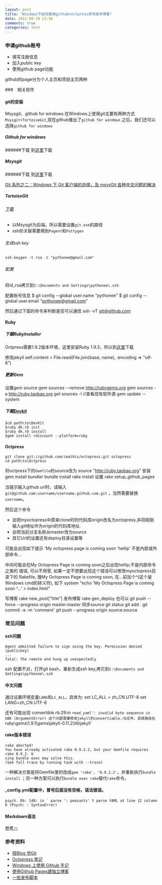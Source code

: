 ```yaml
---
layout: post
title: "Windows下如何使用github+octpress来写技术博客"
date: 2012-08-10 23:50
comments: true
categories: tech 
---
```


### 申请github账号

* 填写注册信息
* 加入public key
* 使用github page功能

github的page分为个人主页和项目主页两种


###　相关软件

#### git的安装
Msysgit、github for windows
在Windows上使用git主要有两种方式`Msysgit+TortoiseGit`,现在github推出了`github for
windows` 之后，我们还可以选择`github for windows`

##### Github for windows
######下载
到[这里](http://windows.github.com/)下载

##### Msysgit
######下载
到[这里](https://code.google.com/p/msysgit/)下载

[Git 系列之二：Windows 下 Git 客户端的选择，及 msysGit 各种中文问题的解决
](http://wangcongming.info/2010/07/windows-%E4%B8%8B-git-%E5%AE%A2%E6%88%B7%E7%AB%AF%E7%9A%84%E9%80%89%E6%8B%A9%EF%BC%8C%E5%8F%8A-msysgit-%E5%90%84%E7%A7%8D%E4%B8%AD%E6%96%87%E9%97%AE%E9%A2%98%E7%9A%84%E8%A7%A3%E5%86%B3/)



##### TortoiseGit
###### [下载](https://code.google.com/p/tortoisegit/)

* 以Msysgit为后端，所以需要设置`git.exe`的路径
* ssh的关联需要用到`Pagent`和`Puttygen`

###### 生成ssh key
    ssh-keygen -t rsa -C "pythonee@gmail.com"
###### 配置
将id_rsa拷贝到`C:\Documents and Settings\pythonee\.ssh`

配置账号信息
    $ git config --global user.name "pythonee"
    $ git config --global user.email "pythonee@gmail.com"

然后通过下面的命令来判断是否可以通信
    ssh -vT git@github.com

#### Ruby
##### 下载RubyInstaller
Octpress需要1.9.2版本环境，这里安装Ruby 1.9.3，所以到[这里](http://rubyforge.org/projects/rubyinstaller/ )下载

修改jekyll
    self.content = File.read(File.join(base, name), :encoding => "utf-8")

##### 更新Gem
设置gem source
    gem sources --remove http://rubygems.org
    gem sources -a http://ruby.taobao.org
    get sources -l //查看现有软件源
    gem update --system

##### 下载[Devkit](https://github.com/oneclick/rubyinstaller/downloads/)
    $cd path\to\DevKit
    $ruby dk.rb init
    $ruby dk.rb install
    $gem install rdiscount --platform=ruby

#### Octpress
    git clone git://github.com/imathis/octopress.git octopress 
    cd path\to\Octpress
将octpress下的`Gemfile`的source改为
    source "http://ruby.taobao.org"
安装
    gem install bundler
    bundle install
    rake install
设置
    rake setup_github_pages

当提示输入github url时，请输入
`git@github.com:username/username.github.com.git`
，当然需要替换`username`。

然后这个命令

* 会把myoctopress中原来clone时的代码库origin改名为octopress,并将刚刚输入git地址作为origin的代码库地址.
* 会把当前分支名称从master改为source
* 其它Url的设置还有deploy目录设置等

可能会出现如下提示
    'My octopress page is coming soon
    'hellip' 不是內部或外部命令...

中间可能会在My Octopress Page is coming soon之后出现hellip;不是内部命令之类的
错误, 可以不用管, 如果一定不想要出现这个错误可以修改myoctopress目录下的
Rakefile, 搜My Octopress Page is coming soon, 在&hellip;前加个^(这个是Windows
cmd的转义符), 如下
    system "echo 'My Octopress Page is coming soon ^&hellip;' > index.html"

写博客
    rake new_post["title"]
发布博客
    rake gen_deploy
也可以
    git push --force --progress origin master:master
同步source
    git status
    git add .
    git commit -a -m 'comment'
    git push --progress origin source:source

### 常见问题
#### ssh问题
    Agent admitted failure to sign using the key. Permission denied (publickey)
    ...
    fatal: The remote end hung up unexpectedly

ssh 配置不对，打开git bash，重新生成ssh key,拷贝到`C:\Documents and Settings\pythonee\.ssh`


#### 中文问题
通过设置环境变量`LANG`和`LC_ALL`，具体为:
    set LC_ALL = zh_CN.UTF-8
    set LANG=zh_CN.UTF-8

还有可能出现
    convertible.rb:29:in `read_yaml': invalid byte sequence in GBK (ArgumentError)
这个问题需要修改jekyll的convertiable.rb文件，具体路径在`ruby\gems\1.9.1\gems\jekyll-0.11.2\lib\jekyll`

#### rake版本错误
    rake aborted!
    You have already activated rake 0.9.2.2, but your Gemfile requires rake 0.9.2. U
    sing bundle exec may solve this.
    (See full trace by running task with --trace)

一种解决方案是将Gemfile里的改成`gem 'rake', '0.9.2.2'`，并重新执行`bundle install`
；另一种方案可以执行`bundle exec rake`替代`rake`命令。
    
#### _config.yml配置中，冒号后面没有空格，语法错误。 
    psych. Rb: 148: in ` parse ': peasants' t parse YAML at line 12 column 0 (Psych: : SyntaxError) 

#### Markdown语法
[参考一](http://wowubuntu.com/markdown/)


### 参考资料
* [搭Blog 学Git](http://shanewfx.github.com/blog/2012/02/16/bulid-blog-by-octopress/)
* [Octopress 笔记](http://netwjx.github.com/blog/2012/03/18/octopress-note/)
* [Windows 上使用 Github 手记](http://interjc.net/archives/2011/09/05/using-github-on-windows.html)
* [使用Github Pages建独立博客](http://beiyuu.com/github-pages/)
* [一些发布脚本](http://hopes4.me/blog/post-octopress-via-sh-script/)

